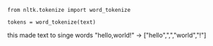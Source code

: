 ```
from nltk.tokenize import word_tokenize
```

```
tokens = word_tokenize(text)
```

this made text to singe words
"hello,world!" -> ["hello",",","world","!"]
